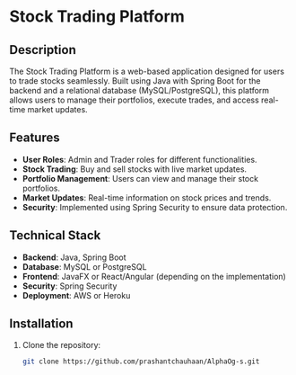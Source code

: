 # Stock Trading Platform

## Description
The Stock Trading Platform is a web-based application designed for users to trade stocks seamlessly. Built using Java with Spring Boot for the backend and a relational database (MySQL/PostgreSQL), this platform allows users to manage their portfolios, execute trades, and access real-time market updates.

## Features
- **User Roles**: Admin and Trader roles for different functionalities.
- **Stock Trading**: Buy and sell stocks with live market updates.
- **Portfolio Management**: Users can view and manage their stock portfolios.
- **Market Updates**: Real-time information on stock prices and trends.
- **Security**: Implemented using Spring Security to ensure data protection.

## Technical Stack
- **Backend**: Java, Spring Boot
- **Database**: MySQL or PostgreSQL
- **Frontend**: JavaFX or React/Angular (depending on the implementation)
- **Security**: Spring Security
- **Deployment**: AWS or Heroku

## Installation
1. Clone the repository:
   ```bash
   git clone https://github.com/prashantchauhaan/AlphaOg-s.git

